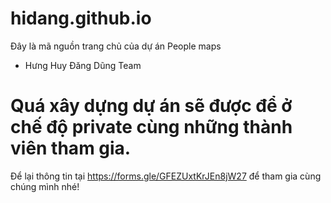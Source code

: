 # hidang.github.io
Đây là mã nguồn trang chủ của dự án People maps
- Hưng Huy Đăng Dũng Team
# Quá xây dựng dự án sẽ được để ở chế độ private cùng những thành viên tham gia.
Để lại thông tin tại https://forms.gle/GFEZUxtKrJEn8jW27
để tham gia cùng chúng mình nhé!
